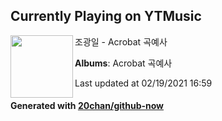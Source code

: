 ## Currently Playing on YTMusic

[<img align="left" width="100" src="https://lh3.googleusercontent.com/HzDP84NAR7zdMusMEwev3xkXRRPv8jDDjqdjdj-pmGi_fMiJIlC4a2VCXSY3xs2NpoYHp5foKVOlgqeQ">](https://music.youtube.com/channel/UC7zZzWH3Dammxn0IL9_Z-ew)

조광일 - Acrobat 곡예사

**Albums**: Acrobat 곡예사

Last updated at 02/19/2021 16:59

#### Generated with [20chan/github-now](https://github.com/20chan/github-now)


<!--
**20chan/20chan** is a ✨ _special_ ✨ repository because its `README.md` (this file) appears on your GitHub profile.

Here are some ideas to get you started:

- 🔭 I’m currently working on ...
- 🌱 I’m currently learning ...
- 👯 I’m looking to collaborate on ...
- 🤔 I’m looking for help with ...
- 💬 Ask me about ...
- 📫 How to reach me: ...
- 😄 Pronouns: ...
- ⚡ Fun fact: ...
-->
